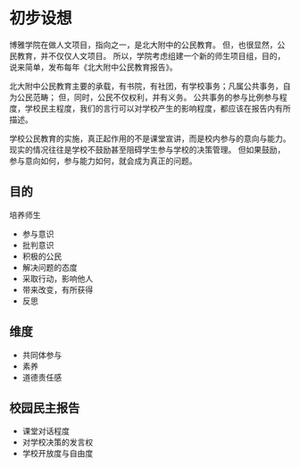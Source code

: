 # 初步设想

博雅学院在做人文项目，指向之一，是北大附中的公民教育。
但，也很显然，公民教育，并不仅仅人文项目。
所以，学院考虑组建一个新的师生项目组，目的，说来简单，发布每年《北大附中公民教育报告》。

北大附中公民教育主要的承载，有书院，有社团，有学校事务；凡属公共事务，自为公民范畴；
但，同时，公民不仅权利，并有义务。
公共事务的参与比例参与程度，学校民主程度，我们的言行可以对学校产生的影响程度，都应该在报告内有所描述。

学校公民教育的实施，真正起作用的不是课堂宣讲，而是校内参与的意向与能力。
现实的情况往往是学校不鼓励甚至阻碍学生参与学校的决策管理。
但如果鼓励，参与意向如何，参与能力如何，就会成为真正的问题。

## 目的

培养师生
* 参与意识
* 批判意识
* 积极的公民
* 解决问题的态度
* 采取行动，影响他人
* 带来改变，有所获得
* 反思

## 维度

* 共同体参与
* 素养
* 道德责任感

## 校园民主报告

* 课堂对话程度
* 对学校决策的发言权
* 学校开放度与自由度
